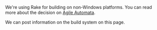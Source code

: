 We're using Rake for building on non-Windows platforms. You can read more about the decision on [Agile Automata](http://agile-automata.net/?p=232).

We can post information on the build system on this page.